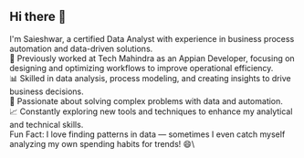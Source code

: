 ## Hi there 👋

I'm Saieshwar, a certified Data Analyst with experience in business process automation and data-driven solutions.\
💼 Previously worked at Tech Mahindra as an Appian Developer, focusing on designing and optimizing workflows to improve operational efficiency.\
📊 Skilled in data analysis, process modeling, and creating insights to drive business decisions.\
🚀 Passionate about solving complex problems with data and automation.\
📈 Constantly exploring new tools and techniques to enhance my analytical and technical skills.\
Fun Fact: I love finding patterns in data — sometimes I even catch myself analyzing my own spending habits for trends! 😄\

